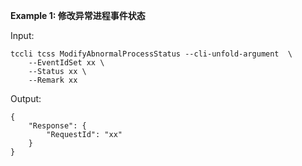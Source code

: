 **Example 1: 修改异常进程事件状态**



Input: 

```
tccli tcss ModifyAbnormalProcessStatus --cli-unfold-argument  \
    --EventIdSet xx \
    --Status xx \
    --Remark xx
```

Output: 
```
{
    "Response": {
        "RequestId": "xx"
    }
}
```


